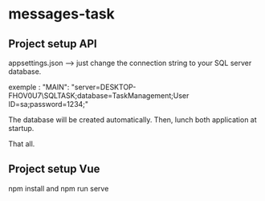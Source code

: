 # messages-task

## Project setup API

 appsettings.json --> just change the connection string to your SQL server database.
 
 exemple :
 "MAIN": "server=DESKTOP-FHOV0U7\\SQLTASK;database=TaskManagement;User ID=sa;password=1234;"
 
 The database will be created automatically. Then, lunch both application at startup.
 
 That all.
 
 ## Project setup Vue
 
 npm install
 and
 npm run serve
